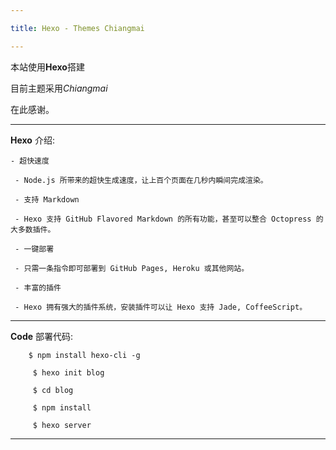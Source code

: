 ```yaml
---

title: Hexo - Themes Chiangmai

---
```


本站使用**Hexo**搭建

目前主题采用*Chiangmai*

在此感谢。

---

**Hexo** 介绍:

    - 超快速度
    
     - Node.js 所带来的超快生成速度，让上百个页面在几秒内瞬间完成渲染。
     
     - 支持 Markdown
     
     - Hexo 支持 GitHub Flavored Markdown 的所有功能，甚至可以整合 Octopress 的大多数插件。
     
     - 一键部署
     
     - 只需一条指令即可部署到 GitHub Pages, Heroku 或其他网站。
     
     - 丰富的插件
     
     - Hexo 拥有强大的插件系统，安装插件可以让 Hexo 支持 Jade, CoffeeScript。

---

**Code** 部署代码:

        $ npm install hexo-cli -g
         
         $ hexo init blog
         
         $ cd blog
         
         $ npm install
         
         $ hexo server



---

